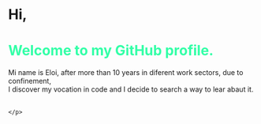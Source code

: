 <!DOCTYPE html>
<html>
<head>
    <h1>Hi,</h1>
</head>
<body>
    <h1>
        <font color="33ffa7">Welcome to my GitHub profile.</font>
    </h1>
    <p>
        Mi name is Eloi, after more than 10 years in diferent work sectors, due to confinement,<br>
        I discover my vocation in code and I decide to search a way to lear abaut it.<br><br>
        
    </p>
</body>
</html>